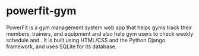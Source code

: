 # powerfit-gym
PowerFit is a gym management system web app that helps gyms track their members, trainers, and equipment and also help gym users to check weekly schedule and . It is built using HTML/CSS and the Python Django framework, and uses SQLite for its database.
